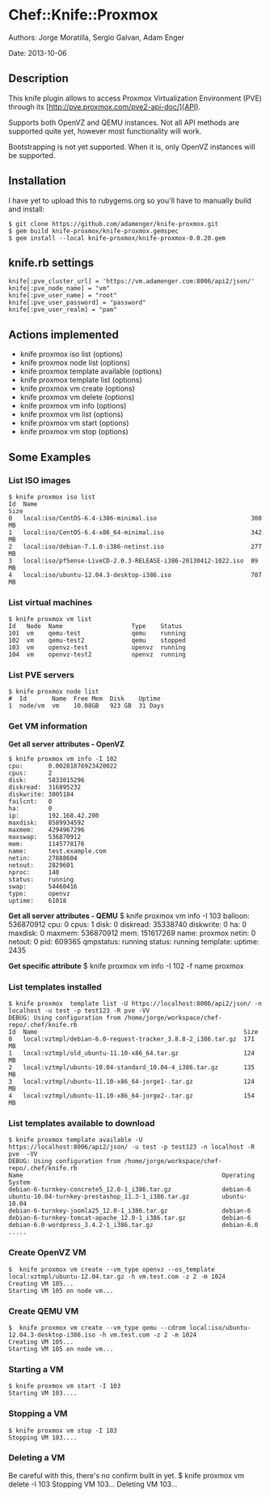 # Chef::Knife::Proxmox

Authors: Jorge Moratilla, Sergio Galvan, Adam Enger

Date: 2013-10-06


## Description

This knife plugin allows to access Proxmox Virtualization Environment (PVE) through its [http://pve.proxmox.com/pve2-api-doc/](API).

Supports both OpenVZ and QEMU instances. Not all API methods are supported quite yet, however most functionality will work.

Bootstrapping is not yet supported. When it is, only OpenVZ instances will be supported.

## Installation

I have yet to upload this to rubygems.org so you'll have to manually build and install:

    $ git clone https://github.com/adamenger/knife-proxmox.git
	$ gem build knife-proxmox/knife-proxmox.gemspec
    $ gem install --local knife-proxmox/knife-proxmox-0.0.20.gem


## knife.rb settings
    knife[:pve_cluster_url] = 'https://vm.adamenger.com:8006/api2/json/'
	knife[:pve_node_name] = "vm"
	knife[:pve_user_name] = "root"
	knife[:pve_user_password] = "password"
	knife[:pve_user_realm] = "pam"

## Actions implemented

+ knife proxmox iso list (options)
+ knife proxmox node list (options)
+ knife proxmox template available (options)
+ knife proxmox template list (options)
+ knife proxmox vm create (options)
+ knife proxmox vm delete (options)
+ knife proxmox vm info (options)
+ knife proxmox vm list (options)
+ knife proxmox vm start (options)
+ knife proxmox vm stop (options)

## Some Examples

### List ISO images
    $ knife proxmox iso list
    Id  Name                                                           Size  
    0   local:iso/CentOS-6.4-i386-minimal.iso                          300 MB
    1   local:iso/CentOS-6.4-x86_64-minimal.iso                        342 MB
    2   local:iso/debian-7.1.0-i386-netinst.iso                        277 MB
    3   local:iso/pfSense-LiveCD-2.0.3-RELEASE-i386-20130412-1022.iso  89 MB 
    4   local:iso/ubuntu-12.04.3-desktop-i386.iso                      707 MB

### List virtual machines
    $ knife proxmox vm list
	Id   Node  Name                   Type    Status
	101  vm    qemu-test              qemu    running
	102  vm    qemu-test2             qemu    stopped
	103  vm    openvz-test            openvz  running
	104  vm    openvz-test2           openvz  running

### List PVE servers
    $ knife proxmox node list
	#  Id       Name  Free Mem  Disk    Uptime
	1  node/vm  vm    10.08GB   923 GB  31 Days

### Get VM information

**Get all server attributes - OpenVZ**

    $ knife proxmox vm info -I 102
    cpu:       0.00281876923420022
    cpus:      2
    disk:      5833015296
    diskread:  316895232
    diskwrite: 3805184
    failcnt:   0
    ha:        0
    ip:        192.168.42.200
    maxdisk:   8589934592
    maxmem:    4294967296
    maxswap:   536870912
    mem:       1145778176
    name:      test.example.com
    netin:     27888604
    netout:    2829601
    nproc:     140
    status:    running
    swap:      54460416
    type:      openvz
    uptime:    61018

**Get all server attributes - QEMU**
	$ knife proxmox vm info -I 103
	balloon:   536870912
	cpu:       0
	cpus:      1
	disk:      0
	diskread:  35338740
	diskwrite: 0
	ha:        0
	maxdisk:   0
	maxmem:    536870912
	mem:       151617269
	name:      proxmox
	netin:     0
	netout:    0
	pid:       609365
	qmpstatus: running
	status:    running
	template:
	uptime:    2435

**Get specific attribute**
    $ knife proxmox vm info -I 102 -f name
    proxmox

### List templates installed
    $ knife proxmox  template list -U https://localhost:8006/api2/json/ -n localhost -u test -p test123 -R pve -VV
    DEBUG: Using configuration from /home/jorge/workspace/chef-repo/.chef/knife.rb
    Id  Name                                                         Size
    0   local:vztmpl/debian-6.0-request-tracker_3.8.8-2_i386.tar.gz  171 MB
    1   local:vztmpl/old_ubuntu-11.10-x86_64.tar.gz                  124 MB
    2   local:vztmpl/ubuntu-10.04-standard_10.04-4_i386.tar.gz       135 MB
    3   local:vztmpl/ubuntu-11.10-x86_64-jorge1-.tar.gz              124 MB
    4   local:vztmpl/ubuntu-11.10-x86_64-jorge2-.tar.gz              154 MB


### List templates available to download
    $ knife proxmox template available -U https://localhost:8006/api2/json/ -u test -p test123 -n localhost -R pve  -VV
    DEBUG: Using configuration from /home/jorge/workspace/chef-repo/.chef/knife.rb
    Name                                                       Operating System
    debian-6-turnkey-concrete5_12.0-1_i386.tar.gz              debian-6
    ubuntu-10.04-turnkey-prestashop_11.3-1_i386.tar.gz         ubuntu-10.04
    debian-6-turnkey-joomla25_12.0-1_i386.tar.gz               debian-6
    debian-6-turnkey-tomcat-apache_12.0-1_i386.tar.gz          debian-6
    debian-6.0-wordpress_3.4.2-1_i386.tar.gz                   debian-6.0 .....


### Create OpenVZ VM

    $  knife proxmox vm create --vm_type openvz --os_template local:vztmpl/ubuntu-12.04.tar.gz -h vm.test.com -z 2 -m 1024
    Creating VM 105...
    Starting VM 105 on node vm...

### Create QEMU VM

    $  knife proxmox vm create --vm_type qemu --cdrom local:iso/ubuntu-12.04.3-desktop-i386.iso -h vm.test.com -z 2 -m 1024
    Creating VM 105...
    Starting VM 105 on node vm...

### Starting a VM
    $ knife proxmox vm start -I 103
    Starting VM 103....

### Stopping a VM
    $ knife proxmox vm stop -I 103
    Stopping VM 103....

### Deleting a VM
Be careful with this, there's no confirm built in yet.
    $ knife proxmox vm delete -I 103
	Stopping VM 103...
	Deleting VM 103...
